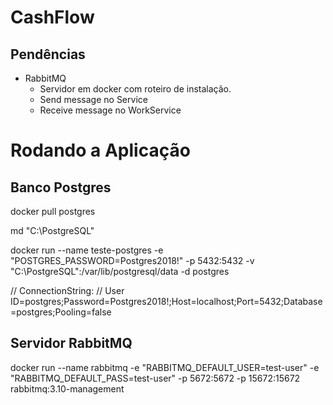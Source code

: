 # CashFlow
## Pendências
- RabbitMQ
  - Servidor em docker com roteiro de instalação.
  - Send message no Service
  - Receive message no WorkService


# Rodando a Aplicação

## Banco Postgres

docker pull postgres

md "C:\PostgreSQL"

docker run --name teste-postgres -e "POSTGRES_PASSWORD=Postgres2018!" -p 5432:5432 -v "C:\PostgreSQL":/var/lib/postgresql/data -d postgres

// ConnectionString:
//      User ID=postgres;Password=Postgres2018!;Host=localhost;Port=5432;Database=postgres;Pooling=false

## Servidor RabbitMQ

docker run --name rabbitmq -e "RABBITMQ_DEFAULT_USER=test-user" -e "RABBITMQ_DEFAULT_PASS=test-user" -p 5672:5672 -p 15672:15672 rabbitmq:3.10-management
